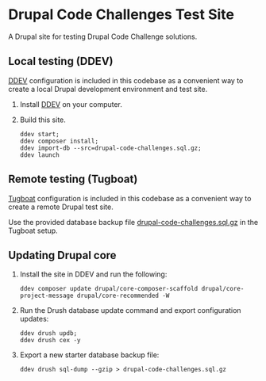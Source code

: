 # Drupal Code Challenges Test Site
A Drupal site for testing Drupal Code Challenge solutions.

## Local testing (DDEV)

[DDEV](https://ddev.com/) configuration is included in this codebase as a convenient way to create a local Drupal development environment and test site.

1. Install [DDEV](https://ddev.readthedocs.io/en/stable/) on your computer.

2. Build this site.
    ```
    ddev start;
    ddev composer install;
    ddev import-db --src=drupal-code-challenges.sql.gz;
    ddev launch
    ```

## Remote testing (Tugboat)

[Tugboat](https://www.tugboatqa.com/) configuration is included in this codebase as a convenient way to create a remote Drupal test site.

Use the provided database backup file [drupal-code-challenges.sql.gz](drupal-code-challentes.sql.gz) in the Tugboat setup.

## Updating Drupal core

1. Install the site in DDEV and run the following:

    ```
    ddev composer update drupal/core-composer-scaffold drupal/core-project-message drupal/core-recommended -W
    ```

2. Run the Drush database update command and export configuration updates:

    ```
    ddev drush updb;
    ddev drush cex -y
    ```

3. Export a new starter database backup file:

    ```
    ddev drush sql-dump --gzip > drupal-code-challenges.sql.gz
    ```
